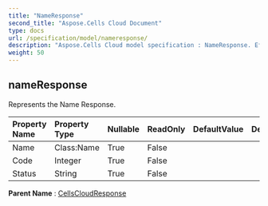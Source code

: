 ```yaml
---
title: "NameResponse"
second_title: "Aspose.Cells Cloud Document"
type: docs
url: /specification/model/nameresponse/
description: "Aspose.Cells Cloud model specification : NameResponse. Effortlessly handle Excel and other spreadsheet documents with features like opening, generating, editing, splitting, merging, comparing, and converting."
weight: 50
---
```


## **nameResponse**

Represents the Name Response. 

| Property Name | Property Type | Nullable |  ReadOnly | DefaultValue | Description | 
| :- | :- | :- |:- |  :- | :- |
| Name | Class:Name | True |  False |  |  |  
| Code | Integer | True |  False |  |  |  
| Status | String | True |  False |  |  |  

**Parent Name** : [CellsCloudResponse](cellscloudresponse)

